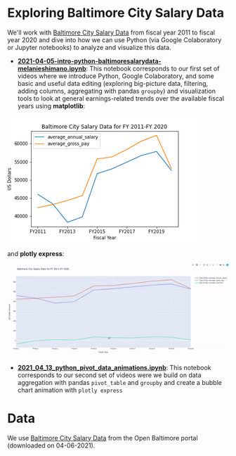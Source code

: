 # Exploring Baltimore City Salary Data

We'll work with [Baltimore City Salary Data](https://data.baltimorecity.gov/datasets/baltimore-employee-salaries) from fiscal year 2011 to fiscal year 2020 and dive into how we can use Python (via Google Colaboratory or Jupyter notebooks) to analyze and visualize this data.

- **[2021-04-05-intro-python-baltimoresalarydata-melanieshimano.ipynb](https://github.com/jhu-business-analytics/bmore-city-salaries-exploration/blob/main/2021_04_05_intro_python_baltimoresalarydata_melanieshimano.ipynb)**: This notebook corresponds to our first set of videos where we introduce Python, Google Colaboratory, and some basic and useful data editing (exploring big-picture data, filtering, adding columns, aggregating with pandas `groupby`) and visualization tools to look at general earnings-related trends over the available fiscal years using **matplotlib**: 

![alt](https://github.com/jhu-business-analytics/bmore-city-salaries-exploration/blob/main/fiscal-year-aggregated-viz/fy_trend_bmore.png)

and **plotly express**:

![alt](https://github.com/jhu-business-analytics/bmore-city-salaries-exploration/blob/main/fiscal-year-aggregated-viz/FY-trend.gif)

- **[2021_04_13_python_pivot_data_animations.ipynb](https://github.com/jhu-business-analytics/bmore-city-salaries-exploration/blob/main/2021_04_13_python_pivot_data_animations.ipynb)**: This notebook corresponds to our second set of videos were we build on data aggregation with pandas `pivot_table` and `groupby` and create a bubble chart animation with `plotly express`

# Data
We use [Baltimore City Salary Data](https://data.baltimorecity.gov/datasets/baltimore-employee-salaries) from the Open Baltimore portal (downloaded on 04-06-2021).
